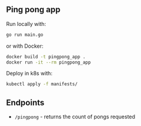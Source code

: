 ## Ping pong app

Run locally with:

```bash
go run main.go
```

or with Docker:

```bash
docker build -t pingpong_app .
docker run -it --rm pingpong_app
```

Deploy in k8s with:

```bash
kubectl apply -f manifests/
```

## Endpoints

- `/pingpong` - returns the count of pongs requested

